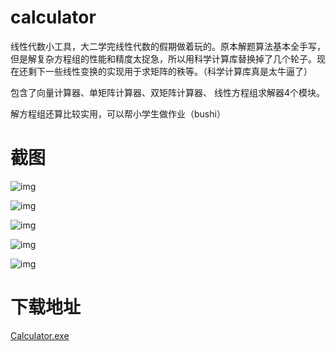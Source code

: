 # calculator

线性代数小工具，大二学完线性代数的假期做着玩的。原本解题算法基本全手写，但是解复杂方程组的性能和精度太捉急，所以用科学计算库替换掉了几个轮子。现在还剩下一些线性变换的实现用于求矩阵的秩等。（科学计算库真是太牛逼了）

包含了向量计算器、单矩阵计算器、双矩阵计算器、 线性方程组求解器4个模块。

解方程组还算比较实用，可以帮小学生做作业（bushi）

# 截图

![img](http://m.qpic.cn/psc?/V53Gw3Z23Lsxju1phNtw3RGZAi4YQ3dp/45NBuzDIW489QBoVep5mceiw6.eJsoVqo0d9Dd47ioHvyYiQxnt8yyR9WBsVIG9PrdrZ3gVdm*iTPw9fdYB3tof3m5kWRpT4XrdPPNsW5jo!/b&bo=ewNPAgAAAAABFwU!&rf=viewer_4)

![img](http://m.qpic.cn/psc?/V53Gw3Z23Lsxju1phNtw3RGZAi4YQ3dp/45NBuzDIW489QBoVep5mcbE1Gns9XMjqauDLLtSVvrm0OsAxtyihd93Xe99rQNMms.Id3XO5fu1tlWdrCoQ.3XvsZ2x8dmWCzx*gpL9B*rA!/b&bo=cwNEAgAAAAADFwQ!&rf=viewer_4)

![img](http://m.qpic.cn/psc?/V53Gw3Z23Lsxju1phNtw3RGZAi4YQ3dp/45NBuzDIW489QBoVep5mcbE1Gns9XMjqauDLLtSVvrkoxM.K3hLICAJ1xyDsPlkWQIOkUduOIcDBLQ5vNnQp1jwE3I4LKmWilDQOMAA*jcA!/b&bo=AgNvAgAAAAADF14!&rf=viewer_4)

![img](http://m.qpic.cn/psc?/V53Gw3Z23Lsxju1phNtw3RGZAi4YQ3dp/45NBuzDIW489QBoVep5mcbE1Gns9XMjqauDLLtSVvrk.wrCB6YodDQBpHFyP9G8w2DHUIVe0SsUFiQoRmcASvTsc1uXt91eRs0weXBGlnVs!/b&bo=VwONAgAAAAADF.k!&rf=viewer_4)

![img](http://m.qpic.cn/psc?/V53Gw3Z23Lsxju1phNtw3RGZAi4YQ3dp/45NBuzDIW489QBoVep5mcbE1Gns9XMjqauDLLtSVvrnXI3sfjEKnj2VUxi5bt9SVtBGrfgDTPTtvS1k3CvBmxR4E1jcLJJraGsY8anPmVXA!/b&bo=NwFmAQAAAAADF2M!&rf=viewer_4)

# 下载地址
[Calculator.exe](https://github.com/lichengchen/calculator/releases/download/1.0/Calculator.exe)
